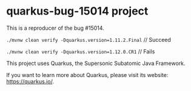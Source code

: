 # quarkus-bug-15014 project

This is a reproducer of the bug #15014.

`./mvnw clean verify -Dquarkus.version=1.11.2.Final` // Succeed

`./mvnw clean verify -Dquarkus.version=1.12.0.CR1` // Fails

This project uses Quarkus, the Supersonic Subatomic Java Framework.

If you want to learn more about Quarkus, please visit its website: https://quarkus.io/.